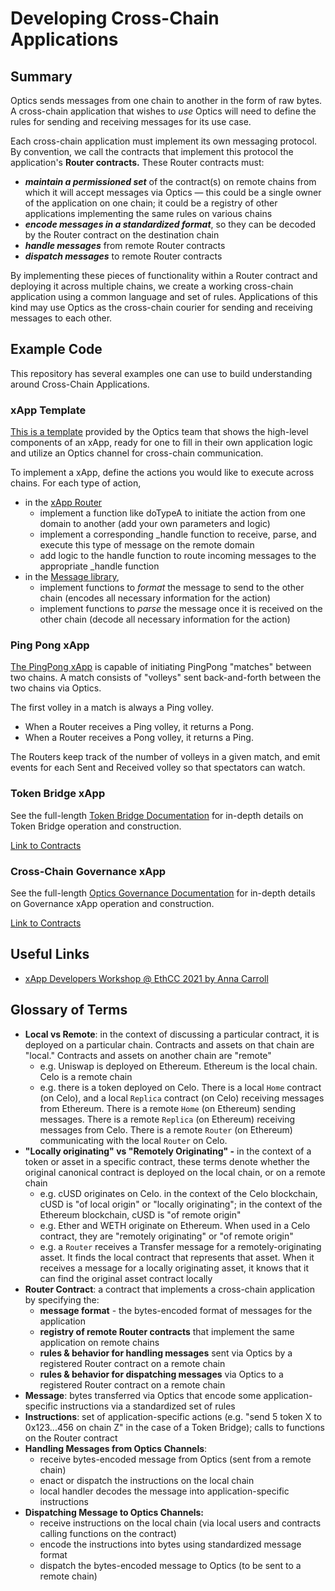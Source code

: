 # Developing Cross-Chain Applications 

## Summary

Optics sends messages from one chain to another in the form of raw bytes. A cross-chain application that wishes to *use* Optics will need to define the rules for sending and receiving messages for its use case. 

Each cross-chain application must implement its own messaging protocol. By convention, we call the contracts that implement this protocol the application's **Router contracts.** These Router contracts must: 

- ***maintain a permissioned set*** of the contract(s) on remote chains from which it will accept messages via Optics — this could be a single owner of the application on one chain; it could be a registry of other applications implementing the same rules on various chains
- ***encode messages in a standardized format***, so they can be decoded by the Router contract on the destination chain
- ***handle messages*** from remote Router contracts
- ***dispatch messages*** to remote Router contracts

By implementing these pieces of functionality within a Router contract and deploying it across multiple chains, we create a working cross-chain application using a common language and set of rules. Applications of this kind may use Optics as the cross-chain courier for sending and receiving messages to each other. 

## Example Code 

This repository has several examples one can use to build understanding around Cross-Chain Applications. 

### xApp Template

[This is a template](https://github.com/celo-org/optics-monorepo/tree/main/solidity/optics-xapps/contracts/xapp-template) provided by the Optics team that shows the high-level components of an xApp, ready for one to fill in their own application logic and utilize an Optics channel for cross-chain communication. 

To implement a xApp, define the actions you would like to execute across chains.
For each type of action,
- in the [xApp Router](https://github.com/celo-org/optics-monorepo/blob/main/solidity/optics-xapps/contracts/xapp-template/RouterTemplate.sol) 
    - implement a function like doTypeA to initiate the action from one domain to another (add your own parameters and logic)
    - implement a corresponding _handle function to receive, parse, and execute this type of message on the remote domain
    - add logic to the handle function to route incoming messages to the appropriate _handle function
- in the [Message library](https://github.com/celo-org/optics-monorepo/blob/main/solidity/optics-xapps/contracts/xapp-template/MessageTemplate.sol),
    - implement functions to *format* the message to send to the other chain (encodes all necessary information for the action)
    - implement functions to *parse* the message once it is received on the other chain (decode all necessary information for the action)

### Ping Pong xApp 

[The PingPong xApp](https://github.com/celo-org/optics-monorepo/tree/main/solidity/optics-xapps/contracts/ping-pong) is capable of initiating PingPong "matches" between two chains. A match consists of "volleys" sent back-and-forth between the two chains via Optics.

The first volley in a match is always a Ping volley.
- When a Router receives a Ping volley, it returns a Pong.
- When a Router receives a Pong volley, it returns a Ping.

The Routers keep track of the number of volleys in a given match, and emit events for each Sent and Received volley so that spectators can watch.

### Token Bridge xApp 

See the full-length [Token Bridge Documentation](#TODO) for in-depth details on Token Bridge operation and construction. 

[Link to Contracts](https://github.com/celo-org/optics-monorepo/tree/main/solidity/optics-xapps/contracts/bridge)

### Cross-Chain Governance xApp

See the full-length [Optics Governance Documentation](#TODO) for in-depth details on Governance xApp operation and construction. 

[Link to Contracts](https://github.com/celo-org/optics-monorepo/tree/main/solidity/optics-core/contracts/governance)

## Useful Links 

- [xApp Developers Workshop @ EthCC 2021 by Anna Carroll](https://www.youtube.com/watch?v=E_zhTRsxWtw)

## Glossary of Terms

- **Local vs Remote**: in the context of discussing a particular contract, it is deployed on a particular chain. Contracts and assets on that chain are "local." Contracts and assets on another chain are "remote"
    - e.g. Uniswap is deployed on Ethereum. Ethereum is the local chain. Celo is a remote chain
    - e.g. there is a token deployed on Celo. There is a local `Home` contract (on Celo), and a local `Replica` contract (on Celo) receiving messages from Ethereum. There is a remote `Home` (on Ethereum) sending messages. There is a remote `Replica` (on Ethereum) receiving messages from Celo. There is a remote `Router` (on Ethereum) communicating with the local `Router` on Celo.
- **"Locally originating" vs "Remotely Originating" -** in the context of a token or asset in a specific contract, these terms denote whether the original canonical contract is deployed on the local chain, or on a remote chain
    - e.g. cUSD originates on Celo. in the context of the Celo blockchain, cUSD is "of local origin" or "locally originating"; in the context of the Ethereum blockchain, cUSD is "of remote origin"
    - e.g. Ether and WETH originate on Ethereum. When used in a Celo contract, they are "remotely originating" or "of remote origin"
    - e.g. a `Router` receives a Transfer message for a remotely-originating asset. It finds the local contract that represents that asset. When it receives a message for a locally originating asset, it knows that it can find the original asset contract locally
- **Router Contract**: a contract that implements a cross-chain application by specifying the:
    - **message format** - the bytes-encoded format of messages for the application
    - **registry of remote Router contracts** that implement the same application on remote chains
    - **rules & behavior for handling messages** sent via Optics by a registered Router contract on a remote chain
    - **rules & behavior for dispatching messages** via Optics to a registered Router contract on a remote chain
- **Message**: bytes transferred via Optics that encode some application-specific instructions via a standardized set of rules
- **Instructions**: set of application-specific actions (e.g. "send 5 token X to 0x123...456 on chain Z" in the case of a Token Bridge); calls to functions on the Router contract
- **Handling Messages from Optics Channels**:
    - receive bytes-encoded message from Optics (sent from a remote chain)
    - enact or dispatch the instructions on the local chain
    - local handler decodes the message into application-specific instructions
- **Dispatching Message to Optics Channels:**
    - receive instructions on the local chain (via local users and contracts calling functions on the contract)
    - encode the instructions into bytes using standardized message format
    - dispatch the bytes-encoded message to Optics (to be sent to a remote chain)